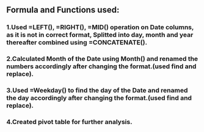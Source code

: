 ## Formula and Functions used:
### 1.Used =LEFT(), =RIGHT(), =MID() operation on Date columns, as it is not in correct format, Splitted into day, month and year thereafter combined using =CONCATENATE().
### 2.Calculated Month of the Date using Month() and renamed the numbers accordingly after changing the format.(used find and replace).
### 3.Used =Weekday() to find the day of the Date and renamed the day accordingly after changing the format.(used find and replace).
### 4.Created pivot table for further analysis.
